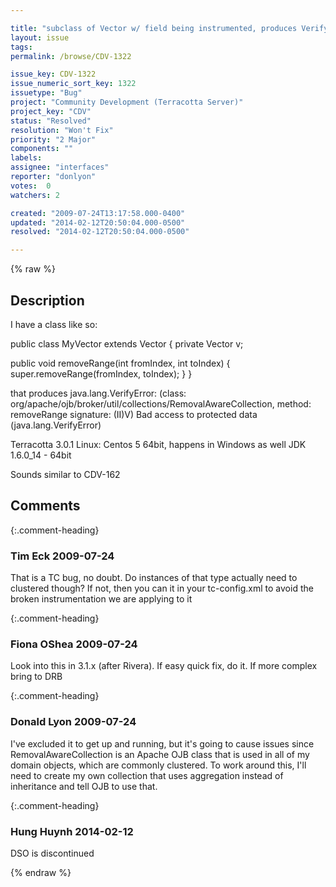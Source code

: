 ```yaml
---

title: "subclass of Vector w/ field being instrumented, produces VerifyError"
layout: issue
tags: 
permalink: /browse/CDV-1322

issue_key: CDV-1322
issue_numeric_sort_key: 1322
issuetype: "Bug"
project: "Community Development (Terracotta Server)"
project_key: "CDV"
status: "Resolved"
resolution: "Won't Fix"
priority: "2 Major"
components: ""
labels: 
assignee: "interfaces"
reporter: "donlyon"
votes:  0
watchers: 2

created: "2009-07-24T13:17:58.000-0400"
updated: "2014-02-12T20:50:04.000-0500"
resolved: "2014-02-12T20:50:04.000-0500"

---
```




{% raw %}



## Description

<div markdown="1" class="description">

I have a class like so:

public class MyVector extends Vector \{
private Vector v;

public void removeRange(int fromIndex, int toIndex) \{
super.removeRange(fromIndex, toIndex);
\}
\}

that produces java.lang.VerifyError:
(class: org/apache/ojb/broker/util/collections/RemovalAwareCollection, method: removeRange signature: (II)V) Bad access to protected data (java.lang.VerifyError) 

Terracotta 3.0.1
Linux: Centos 5 64bit, happens in Windows as well
JDK 1.6.0\_14 - 64bit

Sounds similar to CDV-162



</div>

## Comments


{:.comment-heading}
### **Tim Eck** <span class="date">2009-07-24</span>

<div markdown="1" class="comment">

That is a TC bug, no doubt. Do instances of that type actually need to clustered though? If not, then you can <exclude> it in your tc-config.xml to avoid the broken instrumentation we are applying to it


</div>


{:.comment-heading}
### **Fiona OShea** <span class="date">2009-07-24</span>

<div markdown="1" class="comment">

Look into this in 3.1.x (after Rivera).
If easy quick fix, do it. If more complex bring to DRB

</div>


{:.comment-heading}
### **Donald Lyon** <span class="date">2009-07-24</span>

<div markdown="1" class="comment">

I've excluded it to get up and running, but it's going to cause issues since RemovalAwareCollection is an Apache OJB class that is used in all of my domain objects, which are commonly clustered.  To work around this, I'll need to create my own collection that uses aggregation instead of inheritance and tell OJB to use that.  

</div>


{:.comment-heading}
### **Hung Huynh** <span class="date">2014-02-12</span>

<div markdown="1" class="comment">

DSO is discontinued

</div>



{% endraw %}
